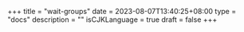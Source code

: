 +++
title = "wait-groups"
date = 2023-08-07T13:40:25+08:00
type = "docs"
description = ""
isCJKLanguage = true
draft = false
+++